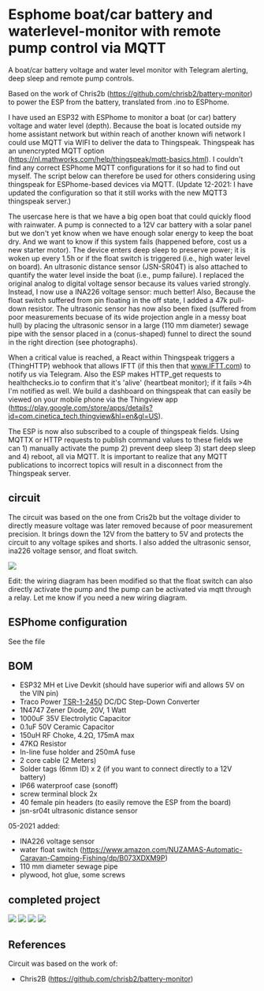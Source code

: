 # Esphome boat/car battery and waterlevel-monitor with remote pump control via MQTT
A boat/car battery voltage and water level monitor with Telegram alerting, deep sleep and remote pump controls.

Based on the work of Chris2b (https://github.com/chrisb2/battery-monitor) to power the ESP from the battery, translated from .ino to ESPhome. 

I have used an ESP32 with ESPhome to monitor a boat (or car) battery voltage and water level (depth). Because the boat is located outside my home assistant network but within reach of another known wifi network I could use MQTT via WIFI to deliver the data to Thingspeak. Thingspeak has an unencrypted MQTT option (https://nl.mathworks.com/help/thingspeak/mqtt-basics.html). I couldn't find any correct ESPhome MQTT configurations for it so had to find out myself. The script below can therefore be used for others considering using thingspeak for ESPhome-based devices via MQTT. (Update 12-2021: I have updated the configuration so that it still works with the new MQTT3 thingspeak server.)

The usercase here is that we have a big open boat that could quickly flood with rainwater. A pump is connected to a 12V car battery with a solar panel but we don't yet know when we have enough solar energy to keep the boat dry. And we want to know if this system fails (happened before, cost us a new starter motor). The device enters deep sleep to preserve power; it is woken up every 1.5h or if the float switch is triggered (i.e., high water level on board). An ultrasonic distance sensor (JSN-SR04T) is also attached to quantify the water level inside the boat (i.e., pump failure). I replaced the original analog to digital voltage sensor because its values varied strongly. Instead, I now use a INA226 voltage sensor: much better! Also, Because the float switch suffered from pin floating in the off state, I added a 47k pull-down resistor. The ultrasonic sensor has now also been fixed (suffered from poor measurements becuase of its wide projection angle in a messy boat hull) by placing the ultrasonic sensor in a large (110 mm diameter) sewage pipe with the sensor placed in a (conus-shaped) funnel to direct the sound in the right direction (see photographs).

When a critical value is reached, a React within Thingspeak triggers a (ThingHTTP) webhook that allows IFTT (if this then that www.IFTT.com) to notify us via Telegram. Also the ESP makes HTTP_get requests to healthchecks.io to confirm that it's 'alive' (heartbeat monitor); if it fails >4h I'm notified as well. We build a dashboard on thingspeak that can easily  be viewed on your mobile phone via the Thingview app (https://play.google.com/store/apps/details?id=com.cinetica_tech.thingview&hl=en&gl=US).

The ESP is now also subscribed to a couple of thingspeak fields. Using MQTTX or HTTP requests to publish command values to these fields we can 1) manually activate the pump 2) prevent deep sleep 3) start deep sleep and 4) reboot, all via MQTT. It is important to realize that any MQTT publications to incorrect topics will result in a disconnect from the Thingspeak server.


## circuit
The circuit was based on the one from Cris2b but the voltage divider to directly measure voltage was later removed because of poor measurement precision. It brings down the 12V from the battery to 5V and protects the circuit to any voltage spikes and shorts. I also added the ultrasonic sensor, ina226 voltage sensor, and float switch.

![](https://github.com/ESPmonster/Esphome-boat-battery-and-waterlevel-monitor/blob/main/Wiring%20diagram.png?v=4&s=400)

Edit: the wiring diagram has been modified so that the float switch can also directly activate the pump and the pump can be activated via mqtt through a relay. Let me know if you need a new wiring diagram.

## ESPhome configuration

See the file

## BOM

* ESP32 MH et Live Devkit (should have superior wifi and allows 5V on the VIN pin)
* Traco Power [TSR-1-2450](docs/tsr1.pdf) DC/DC Step-Down Converter
* 1N4747 Zener Diode, 20V, 1 Watt
* 1000uF 35V Electrolytic Capacitor
* 0.1uF 50V Ceramic Capacitor
* 150uH RF Choke, 4.2&Omega;, 175mA max
* 47K&Omega; Resistor
* In-line fuse holder and 250mA fuse
* 2 core cable (2 Meters)
* Solder tags (6mm ID) x 2 (if you want to connect directly to a 12V battery)
* IP66 waterproof case (sonoff)
* screw terminal block 2x
* 40 female pin headers  (to easily remove the ESP from the board)
* jsn-sr04t ultrasonic distance sensor

05-2021 added:
* INA226 voltage sensor
* water float switch (https://www.amazon.com/NUZAMAS-Automatic-Caravan-Camping-Fishing/dp/B073XDXM9P)
* 110 mm diameter sewage pipe
* plywood, hot glue, some screws


## completed project

![](https://github.com/ESPmonster/Esphome-boat-battery-and-waterlevel-monitor/blob/main/Thingview%20app.jpg?v=2&s=400)
![](https://github.com/ESPmonster/Esphome-boat-battery-and-waterlevel-monitor/blob/main/20210430_101307.jpg?v=4&s=400)
![](https://github.com/ESPmonster/Esphome-boat-battery-and-waterlevel-monitor/blob/main/20210430_101206.jpg?v=4&s=400)
![](https://github.com/ESPmonster/Esphome-boat-battery-and-waterlevel-monitor/blob/main/IMG-20210502-WA0011.jpeg?v=4&s=400)


## References

Circuit was based on the work of:
* Chris2B (https://github.com/chrisb2/battery-monitor)

